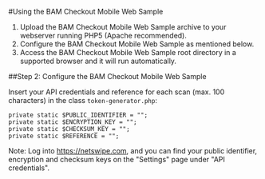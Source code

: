 #Using the BAM Checkout Mobile Web Sample

1. Upload the BAM Checkout Mobile Web Sample archive to your webserver running PHP5 (Apache recommended).
2. Configure the BAM Checkout Mobile Web Sample as mentioned below.
3. Access the BAM Checkout Mobile Web Sample root directory in a supported browser and it will run automatically.

##Step 2: Configure the BAM Checkout Mobile Web Sample

Insert your API credentials and reference for each scan (max. 100 characters) in the class `token-generator.php`:
```
private static $PUBLIC_IDENTIFIER = "";
private static $ENCRYPTION_KEY = "";
private static $CHECKSUM_KEY = "";
private static $REFERENCE = "";
```
Note: Log into https://netswipe.com, and you can find your public identifier, encryption and checksum keys on the "Settings" page under "API credentials".
